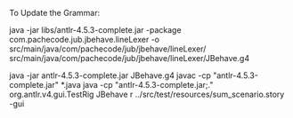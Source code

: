 

To Update the Grammar:

java -jar libs/antlr-4.5.3-complete.jar -package com.pachecode.jub.jbehave.lineLexer -o  src/main/java/com/pachecode/jub/jbehave/lineLexer/ src/main/java/com/pachecode/jub/jbehave/lineLexer/JBehave.g4




java -jar antlr-4.5.3-complete.jar JBehave.g4 
javac -cp "antlr-4.5.3-complete.jar" *.java
java -cp "antlr-4.5.3-complete.jar;." org.antlr.v4.gui.TestRig JBehave r ../src/test/resources/sum_scenario.story -gui